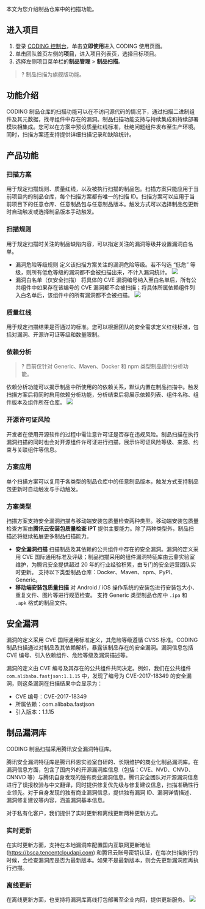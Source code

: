 本文为您介绍制品仓库中的扫描功能。
 
## 进入项目
1. 登录 [CODING 控制台](https://console.cloud.tencent.com/coding)，单击**立即使用**进入 CODING 使用页面。
2. 单击团队首页左侧的**项目**，进入项目列表页，选择目标项目。
3. 选择左侧项目菜单栏的**制品管理** > **制品扫描**。

>? 制品扫描为旗舰版功能。

[](id:intro)
## 功能介绍
CODING 制品仓库的扫描功能可以在不访问源代码的情况下，通过扫描二进制组件及其元数据，找寻组件中存在的漏洞。制品扫描功能支持与持续集成和持续部署模块相集成。您可以在方案中预设质量红线标准，杜绝问题组件发布至生产环境。同时，扫描方案还支持提供详细扫描记录和缺陷统计。

[](id:feature)
## 产品功能
[](id:plan)
### 扫描方案
用于规定扫描规则、质量红线，以及被执行扫描的制品包。扫描方案只能应用于当前项目内的制品仓库，每个扫描方案都有唯一的扫描 ID。扫描方案可以应用于当前项目下的任意仓库、任意制品包与任意制品版本。触发方式可以选择制品包更新时自动触发或选择制品版本手动触发。

[](id:rule)
### 扫描规则
用于规定扫描时关注的制品缺陷内容，可以指定关注的漏洞等级并设置漏洞白名单。
-  漏洞危险等级规则
    定义该扫描方案关注的漏洞危险等级。若不勾选 “低危” 等级，则所有低危等级的漏洞都不会被扫描出来，不计入漏洞统计。
![](https://qcloudimg.tencent-cloud.cn/raw/1ae237b074094b8849023034c2e61ddb.png)
-  漏洞白名单（仅安全扫描）
将具体的 CVE 漏洞编号纳入至白名单后，所有公共组件中如果存在该编号的 CVE 漏洞都不会被扫描；将具体所属依赖组件列入白名单后，该组件中的所有漏洞都不会被扫描。
![](https://qcloudimg.tencent-cloud.cn/raw/febd565c089c24986ceda1b549252d21.png)

[](id:threshold)
### 质量红线
用于规定扫描结果是否通过的标准。您可以根据团队的安全需求定义红线标准，包括对漏洞、开源许可证等级和数量限制。

[](id:rely-scan)
### 依赖分析
>? 目前仅针对 Generic、Maven、Docker 和 npm 类型制品提供分析功能。

依赖分析功能可以揭示制品中所使用的的依赖关系，默认内置在制品扫描中。触发扫描方案后将同时启用依赖分析功能，分析结束后将展示依赖列表、组件名称、组件版本及组件所在仓库。
![](https://qcloudimg.tencent-cloud.cn/raw/c208b062e50961bf3381612e09bc8687.png)

[](id:open-source-license)
### 开源许可证风险
开发者在使用开源软件的过程中需注意许可证是否存在违规风险。制品扫描在执行漏洞扫描的同时也会对开源组件许可证进行扫描，展示许可证风险等级、来源、约束与关联组件等信息。

[](id:apply)
### 方案应用
单个扫描方案可以复用于各类型的制品仓库中的任意制品版本，触发方式支持制品包更新时自动触发与手动触发。

[](id:type)
### 方案类型
扫描方案支持安全漏洞扫描与移动端安装包质量检查两种类型。移动端安装包质量检查方案由**腾讯云安装包质量检查 IPT** 提供主要能力。除了两种类型外，制品扫描还将继续拓展更多制品扫描能力。
-  **安全漏洞扫描**
扫描制品及其依赖的公共组件中存在的安全漏洞。漏洞的定义采用 CVE 国际通用标准及评级；制品扫描采用的组件漏洞特征库由云鼎实验室维护，为腾讯安全提供超过 20 年的行业经验积累，由专门的安全运营团队实时更新。
支持以下类型制品仓库：Docker、Maven、npm、PyPI、Generic。
-  **移动端安装包质量扫描**
对 Android / iOS 操作系统的安装包进行安装包大小、重复文件、图片等进行规范检查。
支持 Generic 类型制品仓库中 `.ipa` 和 `.apk` 格式的制品文件。

[](id:secure-vulnerability)
## 安全漏洞
漏洞的定义采用 CVE 国际通用标准定义，其危险等级遵循 CVSS 标准。CODING 制品扫描通过对制品及其依赖解析，暴露该制品存在的安全漏洞。漏洞信息包括 CVE 编号、引入依赖组件、危险等级及漏洞描述等。

漏洞的定义由 CVE 编号及其存在的公共组件共同决定。例如，我们在公共组件 `com.alibaba.fastjson:1.1.15` 中，发现了编号为 CVE-2017-18349 的安全漏洞，则这条漏洞在扫描结果中会显示为：
-   CVE 编号：CVE-2017-18349
-   所属依赖：com.alibaba.fastjson
-   引入版本：1.1.15

[](id:vulnerability-library)
## 制品漏洞库
CODING 制品扫描采用腾讯安全漏洞特征库。

腾讯安全漏洞特征库是腾讯科恩实验室自研的、长期维护的商业化制品漏洞库。在漏洞信息方面，包含了国内外的开源漏洞库信息（包括：CVE、NVD、CNVD、 CNNVD 等）与腾讯自身发现的独有商业漏洞信息。腾讯安全团队对开源漏洞信息进行了误报校验与中文翻译，同时提供修复优先级与修复建议信息，扫描准确性行业领先。对于自身发现的独有商业漏洞信息，提供独有漏洞 ID、漏洞详情描述、漏洞修复建议等内容，涵盖漏洞基本信息。

对于私有化客户，我们提供了实时更新和离线更新两种更新方式。

### 实时更新
在实时更新方面，支持在本地漏洞库配置国内互联网更新地址 (<https://bsca.tencentcloudapi.com>) 和腾讯云账号密钥认证，在每次扫描执行的时候，会检查漏洞库是否为最新版本。如果不是最新版本，则会先更新漏洞库再执行扫描。

### 离线更新
在离线更新方面，也支持将漏洞库离线打包部署至企业内网，提供更新服务。
![](https://qcloudimg.tencent-cloud.cn/raw/5c9e1762675812cce04b2356ab133e00.png)
